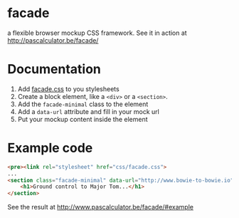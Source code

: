 facade
======

a flexible browser mockup CSS framework. See it in action at http://pascalculator.be/facade/

# Documentation

1. Add [facade.css](https://github.com/pascalculator/facade/blob/master/css/facade.css) to you stylesheets
2. Create a block element, like a `<div>` or a `<section>`.
3. Add the `facade-minimal` class to the element
4. Add a `data-url` attribute and fill in your mock url
5. Put your mockup content inside the element

# Example code

```HTML
<pre><link rel="stylesheet" href="css/facade.css">
...
<section class="facade-minimal" data-url="http://www.bowie-to-bowie.io"> 
    <h1>Ground control to Major Tom...</h1>
</section>
```
See the result at http://www.pascalculator.be/facade/#example


